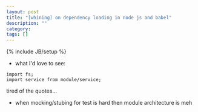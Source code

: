 ```yaml
---
layout: post
title: "[whining] on dependency loading in node js and babel"
description: ""
category:
tags: []
---
```

{% include JB/setup %}

- what I'd love to see:
```
import fs;
import service from module/service;
```

tired of the quotes...

- when mocking/stubing for test is hard then module architecture is meh
